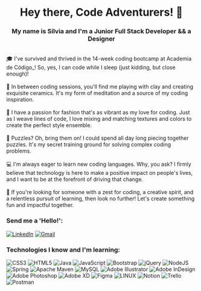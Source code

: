 <h1 align="center">Hey there, Code Adventurers! 🚀</h1>
<h3 align="center">My name is Sílvia and I'm a Junior Full Stack Developer && a Designer</h3>

<br> 🎓 I've survived and thrived in the 14-week coding bootcamp at Academia de Código_! So, yes, I can code while I sleep (just kidding, but close enough)!</br>
<br> 🏺 In between coding sessions, you'll find me playing with clay and creating exquisite ceramics. It's my form of meditation and a source of my coding inspiration.</br>
<br> 👠 I have a passion for fashion that's as vibrant as my love for coding. Just as I weave lines of code, I love mixing and matching textures and colors to create the perfect style ensemble.</br>
<br> :space_invader: Puzzles? Oh, bring them on! I could spend all day long piecing together puzzles. It's my secret training ground for solving complex coding problems.</br>
<br> :computer: I'm always eager to learn new coding languages. Why, you ask? I firmly believe that technology is here to make a positive impact on people's lives, and I want to be at the forefront of driving that change.</br>
<br> 🙌 If you're looking for someone with a zest for coding, a creative spirit, and a relentless pursuit of learning, then look no further! Let's create something fun and impactful together.</br>


### Send me a 'Hello!':
[![LinkedIn](https://img.shields.io/badge/LinkedIn-0077B5?style=for-the-badge&logo=linkedin&logoColor=white)](https://linkedin.com/in/silvia-domingues-dev/)
[![Gmail](https://img.shields.io/badge/Gmail-D14836?style=for-the-badge&logo=gmail&logoColor=white)](mailto:silviahdomingues@gmail.com)


### Technologies I know and I'm learning:
![CSS3](https://img.shields.io/badge/css3-%231572B6.svg?style=flat-square&logo=css3&logoColor=white) ![HTML5](https://img.shields.io/badge/html5-%23E34F26.svg?style=flat-square&logo=html5&logoColor=white) ![Java](https://img.shields.io/badge/java-%23ED8B00.svg?style=flat-square&logo=java&logoColor=white) ![JavaScript](https://img.shields.io/badge/javascript-%23323330.svg?style=flat-square&logo=javascript&logoColor=%23F7DF1E) ![Bootstrap](https://img.shields.io/badge/bootstrap-%23563D7C.svg?style=flat-square&logo=bootstrap&logoColor=white) ![jQuery](https://img.shields.io/badge/jquery-%230769AD.svg?style=flat-square&logo=jquery&logoColor=white) ![NodeJS](https://img.shields.io/badge/node.js-6DA55F?style=flat-square&logo=node.js&logoColor=white) ![Spring](https://img.shields.io/badge/spring-%236DB33F.svg?style=flat-square&logo=spring&logoColor=white) ![Apache Maven](https://img.shields.io/badge/Apache%20Maven-C71A36?style=flat-square&logo=Apache%20Maven&logoColor=white) ![MySQL](https://img.shields.io/badge/mysql-%2300f.svg?style=flat-square&logo=mysql&logoColor=white) ![Adobe Illustrator](https://img.shields.io/badge/adobeillustrator-%23FF9A00.svg?style=flat-square&logo=adobeillustrator&logoColor=white) ![Adobe InDesign](https://img.shields.io/badge/Adobe%20InDesign-49021F?style=flat-square&logo=adobeindesign&logoColor=white) ![Adobe Photoshop](https://img.shields.io/badge/adobephotoshop-%2331A8FF.svg?style=flat-square&logo=adobephotoshop&logoColor=white) ![Adobe XD](https://img.shields.io/badge/Adobe%20XD-470137?style=flat-square&logo=Adobe%20XD&logoColor=#FF61F6) 	![Figma](https://img.shields.io/badge/figma-%23F24E1E.svg?style=flat-square&logo=figma&logoColor=white) ![LINUX](https://img.shields.io/badge/Linux-FCC624?style=flat-square&logo=linux&logoColor=black) ![Notion](https://img.shields.io/badge/Notion-%23000000.svg?style=flat-square&logo=notion&logoColor=white) ![Trello](https://img.shields.io/badge/Trello-%23026AA7.svg?style=flat-square&logo=Trello&logoColor=white) ![Postman](https://img.shields.io/badge/Postman-FF6C37?style=flat-square&logo=postman&logoColor=white)

<!-- ### GitHub Stats:
![](https://github-readme-stats.vercel.app/api?username=silviahdomingues&theme=onedark&hide_border=true&include_all_commits=false&count_private=false)<br/>
![](https://github-readme-streak-stats.herokuapp.com/?user=silviahdomingues&theme=onedark&hide_border=true)<br/>
![](https://github-readme-stats.vercel.app/api/top-langs/?username=silviahdomingues&theme=onedark&hide_border=true&include_all_commits=false&count_private=false&layout=compact) -->

<!-- Proudly created with GPRM ( https://gprm.itsvg.in ) -->

